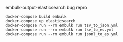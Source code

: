 embulk-output-elasticsearch bug repro

```
docker-compose build embulk
docker-compose up elasticsearch
docker-compose run --rm embulk run tsv_to_json.yml
docker-compose run --rm embulk run tsv_to_es.yml
docker-compose run --rm embulk run jsonl_to_es.yml
```
